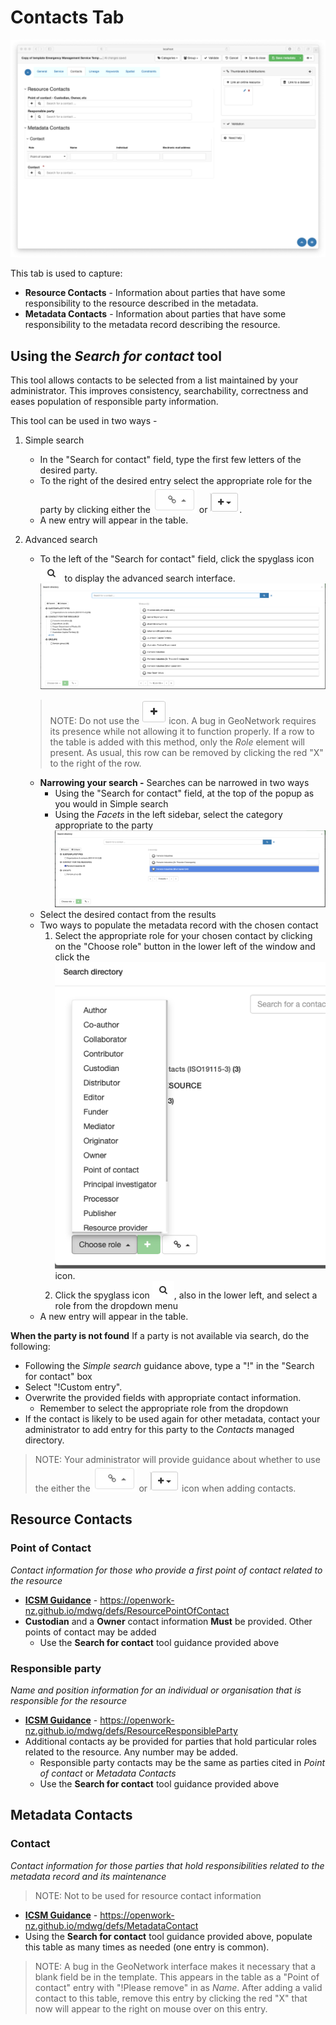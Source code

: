 # Contacts Tab
![Contacts tab screenshot](/images/tabContacts.png)

This tab is used to capture:
* **Resource Contacts** - Information about parties that have some responsibility to the resource described in the metadata.
* **Metadata Contacts** - Information about parties that have some responsibility to the metadata record describing the resource.

## Using the _Search for contact_ tool 
This tool allows contacts to be selected from a list maintained by your administrator. This improves consistency, searchability, correctness and eases population of responsible party information.

This tool can be used in two ways -
1. Simple search
    * In the "Search for contact" field, type the first few letters of the desired party.
    * To the right of the desired entry select the appropriate role for the party by clicking either the ![Chain link icon](images/linkSelector.png) or  ![Add icon](images/addSelector.png). 
    * A new entry will appear in the table.
    
1. Advanced search
    * To the left of the "Search for contact" field, click the spyglass icon ![Spyglass icon](images/spyglass.png) to display the advanced search interface. ![Advanced contact search](images/contactSearch.png)
    > NOTE: Do not use the  ![Add section](images/AddSection.png) icon. A bug in GeoNetwork requires its presence while not allowing it to function properly. If a row to the table is added with this method, only the _Role_ element will present. As usual, this row can be removed by clicking the red "X" to the right of the row.
    * **Narrowing your search -** Searches can be narrowed in two ways
        * Using the "Search for contact" field, at the top of the popup as you would in Simple search
        * Using the _Facets_ in the left sidebar, select the category appropriate to the party ![Facet contact search](images/contactSearchFacet.png)
    * Select the desired contact from the results
    * Two ways to populate the metadata record with the chosen contact
        1. Select the appropriate role for your chosen contact by clicking on the "Choose role" button in the lower left of the window and click the ![Add icon](/images/contactSearchRole.png) icon.
        1. Click the spyglass icon ![spyglass](/images/spyglass.png), also in the lower left, and select a role from the dropdown menu
    * A new entry will appear in the table.

**When the party is not found**
If a party is not available via search, do the following:
* Following the _Simple search_ guidance above, type a "!" in the "Search for contact" box
* Select "!Custom entry". 
* Overwrite the provided fields with appropriate contact information. 
   * Remember to select the appropriate role from the dropdown
* If the contact is likely to be used again for other metadata, contact your administrator to add entry for this party to the *Contacts* managed directory.

> NOTE: Your administrator will provide guidance about whether to use the either the ![Chain link icon](images/linkSelector.png) or ![Add icon](images/addSelector.png) icon when adding contacts.

## Resource Contacts

### Point of Contact
_Contact information for those who provide a first point of contact related to the resource_ 
* **[ICSM Guidance](https://openwork-nz.github.io/mdwg/defs/ResourcePointOfContact)** - https://openwork-nz.github.io/mdwg/defs/ResourcePointOfContact
* **Custodian** and a **Owner** contact information **Must** be provided. Other points of contact may be added
    * Use the **Search for contact** tool guidance provided above

### Responsible party
_Name and position information for an individual or organisation that is responsible for the resource_
* **[ICSM Guidance](https://openwork-nz.github.io/mdwg/defs/ResourceResponsibleParty)** - https://openwork-nz.github.io/mdwg/defs/ResourceResponsibleParty
* Additional contacts ay be provided for parties that hold particular roles related to the resource. Any number may be added.
    * Responsible party contacts may be the same as parties cited in _Point of contact_ or _Metadata Contacts_
    * Use the **Search for contact** tool guidance provided above

## Metadata Contacts

### Contact
_Contact information for those parties that hold responsibilities related to the metadata record and its maintenance_ 
>NOTE: Not to be used for resource contact information
* **[ICSM Guidance](https://openwork-nz.github.io/mdwg/defs/MetadataContact)** - https://openwork-nz.github.io/mdwg/defs/MetadataContact
* Using the **Search for contact** tool guidance provided above, populate this table as many times as needed (one entry is common). 
>NOTE: A bug in the GeoNetwork interface makes it necessary that a blank field be in the template. This appears in the table as a  "Point of contact" entry with "!Please remove" in as _Name_. After adding a valid contact to this table, remove this entry by clicking the red "X" that now will appear to the right on mouse over on this entry.      
